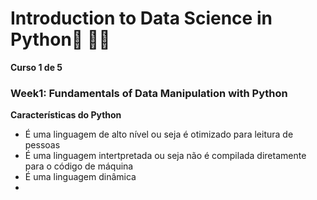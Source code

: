 # Introduction to Data Science in Python🐍 👩‍💻
**Curso 1 de 5**
### Week1: Fundamentals of Data Manipulation with Python
**Características do Python**
* É uma linguagem de alto nível ou seja é otimizado para leitura de pessoas
* É uma linguagem intertpretada ou seja não é compilada diretamente para o código de máquina
* É uma linguagem dinâmica
* 
